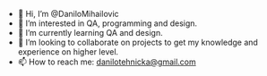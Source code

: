 - 👋 Hi, I’m @DaniloMihailovic
- 👀 I’m interested in QA, programming and design.
- 🌱 I’m currently learning QA and design.
- 💞️ I’m looking to collaborate on projects to get my knowledge and experience on higher level.
- 📫 How to reach me: danilotehnicka@gmail.com

<!---
DaniloMihailovic/DaniloMihailovic is a ✨ special ✨ repository because its `README.md` (this file) appears on your GitHub profile.
You can click the Preview link to take a look at your changes.
--->

